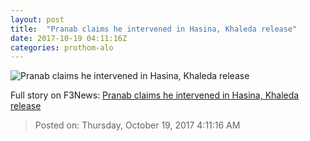 ```yaml
---
layout: post
title:  "Pranab claims he intervened in Hasina, Khaleda release"
date: 2017-10-19 04:11:16Z
categories: prothom-alo
---
```


![Pranab claims he intervened in Hasina, Khaleda release](http://en.prothom-alo.com/contents/cache/images/1200x630x1/uploads/media/2017/08/30/1d7cbb72a61b419bd8290d0879e68709-Hasina-Khaleda.jpg?jadewits_media_id=147319)




Full story on F3News: [Pranab claims he intervened in Hasina, Khaleda release](http://www.f3nws.com/n/zB2yjC)

> Posted on: Thursday, October 19, 2017 4:11:16 AM
